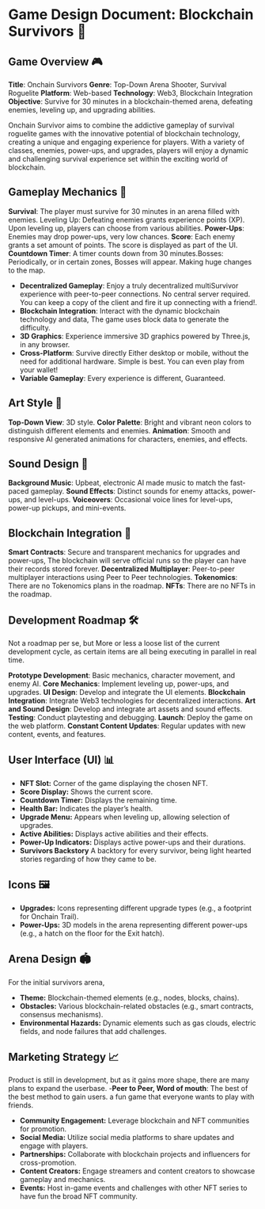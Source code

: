 #  Game Design Document: Blockchain Survivors 🚀

## Game Overview 🎮

**Title**: Onchain Survivors
**Genre**: Top-Down Arena Shooter, Survival Roguelite
**Platform**: Web-based
**Technology**: Web3, Blockchain Integration
**Objective**: Survive for 30 minutes in a blockchain-themed arena, defeating enemies, leveling up, and upgrading abilities.

Onchain Survivor aims to combine the addictive gameplay of survival roguelite games with the innovative potential of blockchain technology, creating a unique and engaging experience for players. With a variety of classes, enemies, power-ups, and upgrades, players will enjoy a dynamic and challenging survival experience set within the exciting world of blockchain.

## Gameplay Mechanics 🔧

**Survival**: The player must survive for 30 minutes in an arena filled with enemies.
Leveling Up: Defeating enemies grants experience points (XP). Upon leveling up, players can choose from various abilities.
**Power-Ups**: Enemies may drop power-ups, very low chances.
**Score**: Each enemy grants a set amount of points. The score is displayed as part of the UI.
**Countdown Timer**: A timer counts down from 30 minutes.Bosses: Periodically, or in certain zones, Bosses will appear. Making huge changes to the map. 
- **Decentralized Gameplay**: Enjoy a truly decentralized multiSurvivor experience with peer-to-peer connections. No central server required.  You can keep a copy of the client and fire it up connecting with a friend!. 
- **Blockchain Integration**: Interact with the dynamic blockchain technology and data, The game uses block data to generate the difficulty. 
- **3D Graphics**: Experience immersive 3D graphics powered by Three.js, in any browser.
- **Cross-Platform**: Survive directly Either desktop or mobile, without the need for additional hardware. Simple is best. You can even play from your wallet!
- **Variable Gameplay**: Every experience is different, Guaranteed. 

## Art Style 🎨

**Top-Down View**: 3D style.
**Color Palette**: Bright and vibrant neon colors to distinguish different elements and enemies.
**Animation**: Smooth and responsive AI generated animations for characters, enemies, and effects.

## Sound Design 🎵

**Background Music**: Upbeat, electronic AI made music to match the fast-paced gameplay.
**Sound Effects**: Distinct sounds for enemy attacks, power-ups, and level-ups.
**Voiceovers**: Occasional voice lines for level-ups, power-up pickups, and mini-events.

## Blockchain Integration 🔗

**Smart Contracts**: Secure and transparent mechanics for upgrades and power-ups, The blockchain will serve official runs so the player can have their records stored forever.
**Decentralized Multiplayer**: Peer-to-peer multiplayer interactions using Peer to Peer technologies.
**Tokenomics**: There are no Tokenomics plans in the roadmap.
**NFTs**: There are no NFTs in the roadmap.

## Development Roadmap 🛠️

Not a roadmap per se, but More or less a loose list of the current development cycle, as certain items are all being executing in parallel in real time.

**Prototype Development**: Basic mechanics, character movement, and enemy AI.
**Core Mechanics**: Implement leveling up, power-ups, and upgrades.
**UI Design**: Develop and integrate the UI elements.
**Blockchain Integration**: Integrate Web3 technologies for decentralized interactions.
**Art and Sound Design**: Develop and integrate art assets and sound effects.
**Testing**: Conduct playtesting and debugging.
**Launch**: Deploy the game on the web platform.
**Constant Content Updates**: Regular updates with new content, events, and features.

## User Interface (UI) 📊

- **NFT Slot:** Corner of the game displaying the chosen NFT.
- **Score Display:** Shows the current score.
- **Countdown Timer:** Displays the remaining time.
- **Health Bar:** Indicates the player’s health.
- **Upgrade Menu:** Appears when leveling up, allowing selection of upgrades.
- **Active Abilities:** Displays active abilities and their effects.
- **Power-Up Indicators:** Displays active power-ups and their durations.
- **Survivors Backstory**  A backtory for every survivor, being light hearted stories regarding of how they came to be.

## Icons 🖼️

- **Upgrades:** Icons representing different upgrade types (e.g., a footprint for Onchain Trail).
- **Power-Ups:** 3D models in the arena representing different power-ups (e.g., a hatch on the floor for the Exit hatch).

## Arena Design 🏟️
For the initial survivors arena, 
- **Theme:** Blockchain-themed elements (e.g., nodes, blocks, chains).
- **Obstacles:** Various blockchain-related obstacles (e.g., smart contracts, consensus mechanisms).
- **Environmental Hazards:** Dynamic elements such as gas clouds, electric fields, and node failures that add challenges.

## Marketing Strategy 📈
Product is still in development, but as it gains more shape, there are many plans to expand the userbase.
-**Peer to Peer, Word of mouth**: The best of the best method to gain users. a fun game that everyone wants to play with friends. 
- **Community Engagement:** Leverage blockchain and NFT communities for promotion.
- **Social Media:** Utilize social media platforms to share updates and engage with players.
- **Partnerships:** Collaborate with blockchain projects and influencers for cross-promotion.
- **Content Creators:** Engage streamers and content creators to showcase gameplay and mechanics.
- **Events:** Host in-game events and challenges with other NFT series to have fun the broad NFT community.